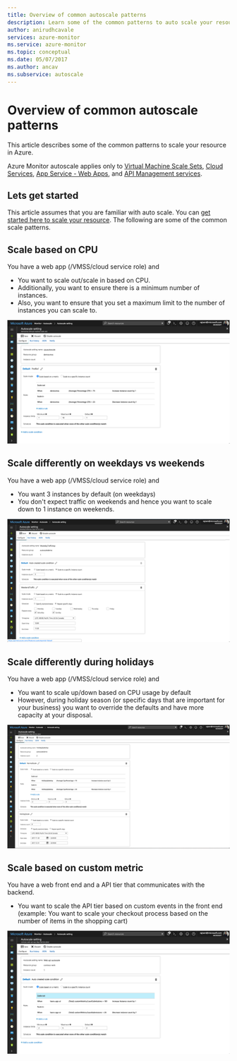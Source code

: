 ```yaml
---
title: Overview of common autoscale patterns
description: Learn some of the common patterns to auto scale your resource in Azure.
author: anirudhcavale
services: azure-monitor
ms.service: azure-monitor
ms.topic: conceptual
ms.date: 05/07/2017
ms.author: ancav
ms.subservice: autoscale
---
```

# Overview of common autoscale patterns
This article describes some of the common patterns to scale your resource in Azure.

Azure Monitor autoscale applies only to [Virtual Machine Scale Sets](https://azure.microsoft.com/services/virtual-machine-scale-sets/), [Cloud Services](https://azure.microsoft.com/services/cloud-services/), [App Service - Web Apps](https://azure.microsoft.com/services/app-service/web/), and [API Management services](https://docs.microsoft.com/azure/api-management/api-management-key-concepts).

## Lets get started

This article assumes that you are familiar with auto scale. You can [get started here to scale your resource][1]. The following are some of the common scale patterns.

## Scale based on CPU

You have a web app (/VMSS/cloud service role) and

- You want to scale out/scale in based on CPU.
- Additionally, you want to ensure there is a minimum number of instances.
- Also, you want to ensure that you set a maximum limit to the number of instances you can scale to.

![Scale based on CPU][2]

## Scale differently on weekdays vs weekends

You have a web app (/VMSS/cloud service role) and

- You want 3 instances by default (on weekdays)
- You don't expect traffic on weekends and hence you want to scale down to 1 instance on weekends.

![Scale differently on weekdays vs weekends][3]

## Scale differently during holidays

You have a web app (/VMSS/cloud service role) and

- You want to scale up/down based on CPU usage by default
- However, during holiday season (or specific days that are important for your business) you want to override the defaults and have more capacity at your disposal.

![Scale differently on holidays][4]

## Scale based on custom metric

You have a web front end and a API tier that communicates with the backend.

- You want to scale the API tier based on custom events in the front end (example: You want to scale your checkout process based on the number of items in the shopping cart)

![Scale based on custom metric][5]

<!--Reference-->
[1]: ./autoscale-get-started.md
[2]: ./media/autoscale-common-scale-patterns/scale-based-on-cpu.png
[3]: ./media/autoscale-common-scale-patterns/weekday-weekend-scale.png
[4]: ./media/autoscale-common-scale-patterns/holidays-scale.png
[5]: ./media/autoscale-common-scale-patterns/custom-metric-scale.png

